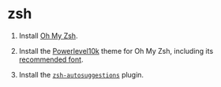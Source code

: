 # zsh

1. Install [Oh My Zsh](https://ohmyz.sh/).

1. Install the [Powerlevel10k](https://github.com/romkatv/powerlevel10k#oh-my-zsh) theme for Oh My
   Zsh, including its
   [recommended font](https://github.com/romkatv/powerlevel10k#manual-font-installation).

1. Install the
   [`zsh-autosuggestions`](https://github.com/zsh-users/zsh-autosuggestions/blob/master/INSTALL.md#oh-my-zsh)
   plugin.
